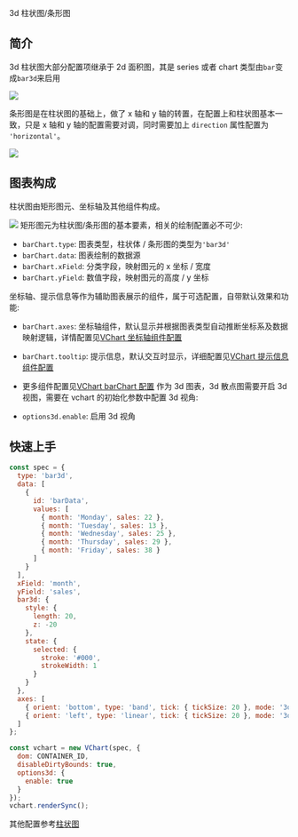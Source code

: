 3d 柱状图/条形图

## 简介

3d 柱状图大部分配置项继承于 2d 面积图，其是 series 或者 chart 类型由`bar`变成`bar3d`来启用

![](https://lf9-dp-fe-cms-tos.byteorg.com/obj/bit-cloud/45df54929d214e7453e228f27.png)

条形图是在柱状图的基础上，做了 x 轴和 y 轴的转置，在配置上和柱状图基本一致，只是 x 轴和 y 轴的配置需要对调，同时需要加上 `direction` 属性配置为 `'horizontal'`。

![](https://lf9-dp-fe-cms-tos.byteorg.com/obj/bit-cloud/350c0511133d336e62252321d.png)

## 图表构成

柱状图由矩形图元、坐标轴及其他组件构成。

![](https://lf9-dp-fe-cms-tos.byteorg.com/obj/bit-cloud/03421afda76ced0240204bf04.png)
矩形图元为柱状图/条形图的基本要素，相关的绘制配置必不可少:

- `barChart.type`: 图表类型，柱状体 / 条形图的类型为`'bar3d'`
- `barChart.data`: 图表绘制的数据源
- `barChart.xField`: 分类字段，映射图元的 x 坐标 / 宽度
- `barChart.yField`: 数值字段，映射图元的高度 / y 坐标

坐标轴、提示信息等作为辅助图表展示的组件，属于可选配置，自带默认效果和功能:

- `barChart.axes`: 坐标轴组件，默认显示并根据图表类型自动推断坐标系及数据映射逻辑，详情配置见[VChart 坐标轴组件配置](../../../option/barChart#axes)
- `barChart.tooltip`: 提示信息，默认交互时显示，详细配置见[VChart 提示信息组件配置](../../../option/barChart#tooltip)
- 更多组件配置见[VChart barChart 配置](../../../option/barChart)
  作为 3d 图表，3d 散点图需要开启 3d 视图，需要在 vchart 的初始化参数中配置 3d 视角:

- `options3d.enable`: 启用 3d 视角

## 快速上手

```javascript livedemo
const spec = {
  type: 'bar3d',
  data: [
    {
      id: 'barData',
      values: [
        { month: 'Monday', sales: 22 },
        { month: 'Tuesday', sales: 13 },
        { month: 'Wednesday', sales: 25 },
        { month: 'Thursday', sales: 29 },
        { month: 'Friday', sales: 38 }
      ]
    }
  ],
  xField: 'month',
  yField: 'sales',
  bar3d: {
    style: {
      length: 20,
      z: -20
    },
    state: {
      selected: {
        stroke: '#000',
        strokeWidth: 1
      }
    }
  },
  axes: [
    { orient: 'bottom', type: 'band', tick: { tickSize: 20 }, mode: '3d' },
    { orient: 'left', type: 'linear', tick: { tickSize: 20 }, mode: '3d' }
  ]
};

const vchart = new VChart(spec, {
  dom: CONTAINER_ID,
  disableDirtyBounds: true,
  options3d: {
    enable: true
  }
});
vchart.renderSync();
```

其他配置参考[柱状图]()
